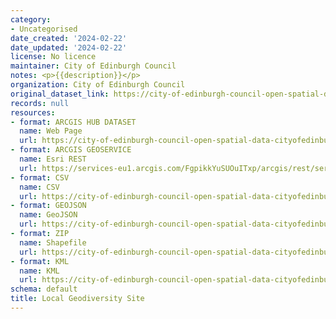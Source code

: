 ```yaml
---
category:
- Uncategorised
date_created: '2024-02-22'
date_updated: '2024-02-22'
license: No licence
maintainer: City of Edinburgh Council
notes: <p>{{description}}</p>
organization: City of Edinburgh Council
original_dataset_link: https://city-of-edinburgh-council-open-spatial-data-cityofedinburgh.hub.arcgis.com/maps/cityofedinburgh::local-geodiversity-site
records: null
resources:
- format: ARCGIS HUB DATASET
  name: Web Page
  url: https://city-of-edinburgh-council-open-spatial-data-cityofedinburgh.hub.arcgis.com/maps/cityofedinburgh::local-geodiversity-site
- format: ARCGIS GEOSERVICE
  name: Esri REST
  url: https://services-eu1.arcgis.com/FgpikkYuSUOuITxp/arcgis/rest/services/Local_Geodiversity_Site/FeatureServer/0
- format: CSV
  name: CSV
  url: https://city-of-edinburgh-council-open-spatial-data-cityofedinburgh.hub.arcgis.com/api/download/v1/items/0b8b3be327644d26bfe701f918ef1c3b/csv?layers=0
- format: GEOJSON
  name: GeoJSON
  url: https://city-of-edinburgh-council-open-spatial-data-cityofedinburgh.hub.arcgis.com/api/download/v1/items/0b8b3be327644d26bfe701f918ef1c3b/geojson?layers=0
- format: ZIP
  name: Shapefile
  url: https://city-of-edinburgh-council-open-spatial-data-cityofedinburgh.hub.arcgis.com/api/download/v1/items/0b8b3be327644d26bfe701f918ef1c3b/shapefile?layers=0
- format: KML
  name: KML
  url: https://city-of-edinburgh-council-open-spatial-data-cityofedinburgh.hub.arcgis.com/api/download/v1/items/0b8b3be327644d26bfe701f918ef1c3b/kml?layers=0
schema: default
title: Local Geodiversity Site
---
```

